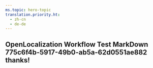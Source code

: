 ```yaml
---
ms.topic: hero-topic
translation.priority.ht: 
  - zh-cn
  - de-de
---
```

## OpenLocalization Workflow Test MarkDown 775c6f4b-5917-49b0-ab5a-62d0551ae882 thanks!
